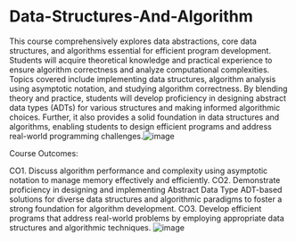 # Data-Structures-And-Algorithm
This course comprehensively explores data abstractions, core data structures, and algorithms essential for efficient program development. Students will acquire theoretical knowledge and practical experience to ensure algorithm correctness and analyze computational complexities. Topics covered include implementing data structures, algorithm analysis using asymptotic notation, and studying algorithm correctness. By blending theory and practice, students will develop proficiency in designing abstract data types (ADTs) for various structures and making informed algorithmic choices. Further, it also provides a solid foundation in data structures and algorithms, enabling students to design efficient programs and address real-world programming challenges.![image](https://github.com/bmartzel/Data-Structures-And-Algorithm/assets/57083136/729c5cb8-6c0a-4a16-85b7-92fd400ed93e)

Course Outcomes:

CO1. Discuss algorithm performance and complexity using asymptotic notation to manage memory effectively and efficiently.
CO2. Demonstrate proficiency in designing and implementing Abstract Data Type ADT-based solutions for diverse data structures and algorithmic paradigms to foster a strong foundation for algorithm development.
CO3. Develop efficient programs that address real-world problems by employing appropriate data structures and algorithmic techniques.
![image](https://github.com/bmartzel/Data-Structures-And-Algorithm/assets/57083136/154b2dbb-1968-4c6e-a108-97ee2a3ef192)
